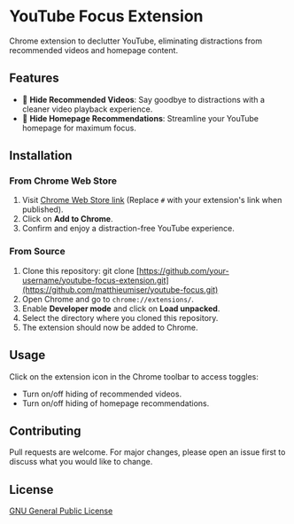 # YouTube Focus Extension

Chrome extension to declutter YouTube, eliminating distractions from recommended videos and homepage content.

## Features

- 🚫 **Hide Recommended Videos**: Say goodbye to distractions with a cleaner video playback experience.
- 🧹 **Hide Homepage Recommendations**: Streamline your YouTube homepage for maximum focus.

## Installation

### From Chrome Web Store

1. Visit [Chrome Web Store link](#) (Replace `#` with your extension's link when published).
2. Click on **Add to Chrome**.
3. Confirm and enjoy a distraction-free YouTube experience.

### From Source

1. Clone this repository: git clone [https://github.com/your-username/youtube-focus-extension.git](https://github.com/matthieumiser/youtube-focus.git)
2. Open Chrome and go to `chrome://extensions/`.
3. Enable **Developer mode** and click on **Load unpacked**.
4. Select the directory where you cloned this repository.
5. The extension should now be added to Chrome.

## Usage

Click on the extension icon in the Chrome toolbar to access toggles:
- Turn on/off hiding of recommended videos.
- Turn on/off hiding of homepage recommendations.

## Contributing

Pull requests are welcome. For major changes, please open an issue first to discuss what you would like to change.

## License

[GNU General Public License](LICENSE)
